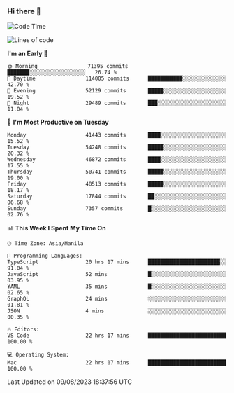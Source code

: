 ### Hi there 👋

<!--START_SECTION:waka-->
![Code Time](http://img.shields.io/badge/Code%20Time-4%2C222%20hrs%2052%20mins-blue)

![Lines of code](https://img.shields.io/badge/From%20Hello%20World%20I%27ve%20Written-104.1%20million%20lines%20of%20code-blue)

**I'm an Early 🐤** 

```text
🌞 Morning                71395 commits       ███████░░░░░░░░░░░░░░░░░░   26.74 % 
🌆 Daytime                114005 commits      ███████████░░░░░░░░░░░░░░   42.70 % 
🌃 Evening                52129 commits       █████░░░░░░░░░░░░░░░░░░░░   19.52 % 
🌙 Night                  29489 commits       ███░░░░░░░░░░░░░░░░░░░░░░   11.04 % 
```
📅 **I'm Most Productive on Tuesday** 

```text
Monday                   41443 commits       ████░░░░░░░░░░░░░░░░░░░░░   15.52 % 
Tuesday                  54248 commits       █████░░░░░░░░░░░░░░░░░░░░   20.32 % 
Wednesday                46872 commits       ████░░░░░░░░░░░░░░░░░░░░░   17.55 % 
Thursday                 50741 commits       █████░░░░░░░░░░░░░░░░░░░░   19.00 % 
Friday                   48513 commits       █████░░░░░░░░░░░░░░░░░░░░   18.17 % 
Saturday                 17844 commits       ██░░░░░░░░░░░░░░░░░░░░░░░   06.68 % 
Sunday                   7357 commits        █░░░░░░░░░░░░░░░░░░░░░░░░   02.76 % 
```


📊 **This Week I Spent My Time On** 

```text
🕑︎ Time Zone: Asia/Manila

💬 Programming Languages: 
TypeScript               20 hrs 17 mins      ███████████████████████░░   91.04 % 
JavaScript               52 mins             █░░░░░░░░░░░░░░░░░░░░░░░░   03.95 % 
YAML                     35 mins             █░░░░░░░░░░░░░░░░░░░░░░░░   02.65 % 
GraphQL                  24 mins             ░░░░░░░░░░░░░░░░░░░░░░░░░   01.81 % 
JSON                     4 mins              ░░░░░░░░░░░░░░░░░░░░░░░░░   00.35 % 

🔥 Editors: 
VS Code                  22 hrs 17 mins      █████████████████████████   100.00 % 

💻 Operating System: 
Mac                      22 hrs 17 mins      █████████████████████████   100.00 % 
```


 Last Updated on 09/08/2023 18:37:56 UTC
<!--END_SECTION:waka-->


<!--
**rad182/rad182** is a ✨ _special_ ✨ repository because its `README.md` (this file) appears on your GitHub profile.

Here are some ideas to get you started:

- 🔭 I’m currently working on ...
- 🌱 I’m currently learning ...
- 👯 I’m looking to collaborate on ...
- 🤔 I’m looking for help with ...
- 💬 Ask me about ...
- 📫 How to reach me: ...
- 😄 Pronouns: ...
- ⚡ Fun fact: ...
-->
